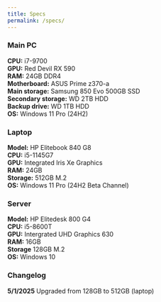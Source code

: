 ```yaml
---
title: Specs
permalink: /specs/
---
```


### Main PC  
**CPU:** i7-9700  
**GPU:** Red Devil RX 590  
**RAM:** 24GB DDR4  
**Motherboard:** ASUS Prime z370-a  
**Main storage:** Samsung 850 Evo 500GB SSD  
**Secondary storage:** WD 2TB HDD  
**Backup drive:** WD 1TB HDD  
**OS:** Windows 11 Pro (24H2)  

### Laptop  
**Model:** HP Elitebook 840 G8  
**CPU:** i5-1145G7  
**GPU:** Integrated Iris Xe Graphics  
**RAM:** 24GB  
**Storage:** 512GB M.2  
**OS:** Windows 11 Pro (24H2 Beta Channel)  

### Server  
**Model:** HP Elitedesk 800 G4  
**CPU:** i5-8600T  
**GPU:** Intergrated UHD Graphics 630  
**RAM:** 16GB  
**Storage** 128GB M.2  
**OS:** Windows 10  

### Changelog  
**5/1/2025** Upgraded from 128GB to 512GB (laptop)  
